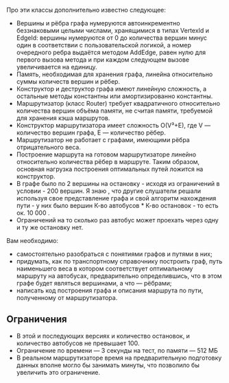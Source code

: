 Про эти классы дополнительно известно следующее:
* Вершины и рёбра графа нумеруются автоинкрементно беззнаковыми целыми числами, хранящимися в типах VertexId и EdgeId: вершины нумеруются от 0 до количества вершин минус один в соответствии с пользовательской логикой, а номер очередного ребра выдаётся методом AddEdge, равен нулю для первого вызова метода и при каждом следующем вызове увеличивается на единицу.
* Память, необходимая для хранения графа, линейна относительно суммы количеств вершин и рёбер.
* Конструктор и деструктор графа имеют линейную сложность, а остальные методы константны или амортизированно константны.
* Маршрутизатор (класс Router) требует квадратичного относительно количества вершин объёма памяти, не считая памяти, требуемой для хранения кэша маршрутов.
* Конструктор маршрутизатора имеет сложность O(V³+E), где V — количество вершин графа, E — количество рёбер.
* Маршрутизатор не работает с графами, имеющими рёбра отрицательного веса.
* Построение маршрута на готовом маршрутизаторе линейно относительно количества рёбер в маршруте. Таким образом, основная нагрузка построения оптимальных путей ложится на конструктор.
* В графе было по 2 вершины на остановку - исходя из ограничений в условии - 200 вершин. Я знаю , что другие слушатели решали используя свое представление графа и свой алгоритм нахождения пути - у них было вершин К-во автобусов * К-во остановок - то есть ок. 10 000 .
* Ограничений на то сколько раз автобус может проехать через одну и ту же остановку нет.

Вам необходимо:

* самостоятельно разобраться с понятиями графов и путями в них;
* придумать, как по транспортному справочнику построить граф, путь наименьшего веса в котором соответствует оптимальному маршруту на автобусах, предварительно определившись, что в этом графе будет являться вершинами, а что — рёбрами;
* написать код построения графа и описания маршрута по пути, полученному от маршрутизатора.
## Ограничения
* В этой и последующих версиях и количество остановок, и количество автобусов не превышает 100.
* Ограничение по времени — 3 секунды на тест, по памяти — 512 МБ
* В реальном маршрутизаторе время на предварительную подготовку данных вполне могло бы занимать минуты, что позволило бы увеличить это ограничение.

